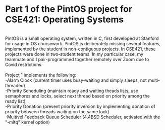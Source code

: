# Part 1 of the PintOS project for CSE421: Operating Systems
</br>
PintOS is a small operating system, written in C, first developed at Stanford for usage in OS coursework. PintOS is deliberately missing several features, implemented by the student in non-contiguous projects. In CSE421, these projects were done in two-student teams. In my particular case, my teammate and I pair-programmed together remotely over Zoom due to Covid restrictions.
</br>
</br>
Project 1 implements the following:</br>
  -Alarm Clock (current timer uses busy-waiting and simply sleeps, not multi-threaded)</br>
  -Priority Scheduling (maintain ready and waiting theads lists, use semaphores and locks, select next thread based on priority among the ready list)</br>
  -Priority Donation (prevent priority inversion by implementing donation of priority between threads waiting on the same lock)</br>
  -Multivel Feedback Queue Scheduler (4.4BSD Scheduler, activated with the "-mltq" kernel option)</br>

